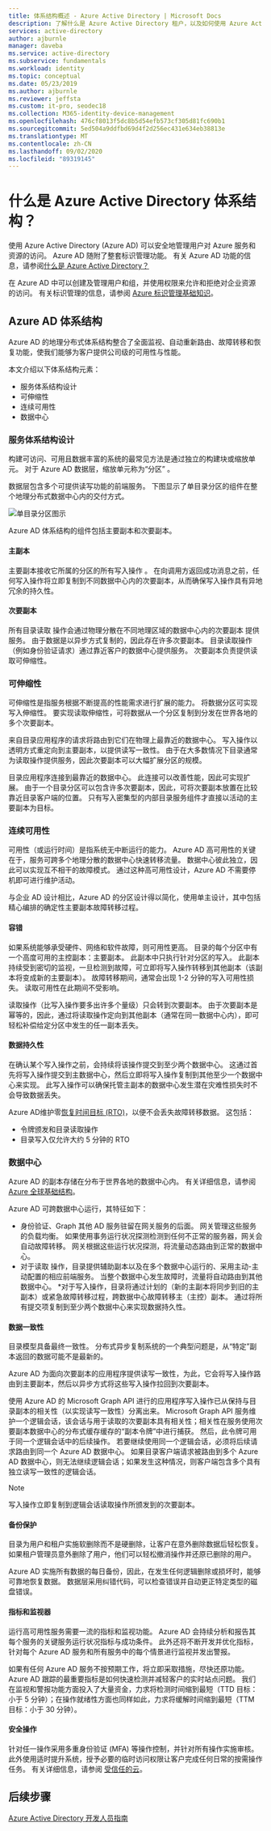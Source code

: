 ```yaml
---
title: 体系结构概述 - Azure Active Directory | Microsoft Docs
description: 了解什么是 Azure Active Directory 租户，以及如何使用 Azure Active Directory 管理 Azure。
services: active-directory
author: ajburnle
manager: daveba
ms.service: active-directory
ms.subservice: fundamentals
ms.workload: identity
ms.topic: conceptual
ms.date: 05/23/2019
ms.author: ajburnle
ms.reviewer: jeffsta
ms.custom: it-pro, seodec18
ms.collection: M365-identity-device-management
ms.openlocfilehash: 476cf8013f5dc8b5d54efb573cf305d81fc690b1
ms.sourcegitcommit: 5ed504a9ddfbd69d4f2d256ec431e634eb38813e
ms.translationtype: MT
ms.contentlocale: zh-CN
ms.lasthandoff: 09/02/2020
ms.locfileid: "89319145"
---
```

# <a name="what-is-the-azure-active-directory-architecture"></a>什么是 Azure Active Directory 体系结构？

使用 Azure Active Directory (Azure AD) 可以安全地管理用户对 Azure 服务和资源的访问。 Azure AD 随附了整套标识管理功能。 有关 Azure AD 功能的信息，请参阅[什么是 Azure Active Directory？](active-directory-whatis.md)

在 Azure AD 中可以创建及管理用户和组，并使用权限来允许和拒绝对企业资源的访问。 有关标识管理的信息，请参阅 [Azure 标识管理基础知识](active-directory-whatis.md)。

## <a name="azure-ad-architecture"></a>Azure AD 体系结构

Azure AD 的地理分布式体系结构整合了全面监视、自动重新路由、故障转移和恢复功能，使我们能够为客户提供公司级的可用性与性能。

本文介绍以下体系结构元素：

*   服务体系结构设计
*   可伸缩性
*   连续可用性
*   数据中心

### <a name="service-architecture-design"></a>服务体系结构设计

构建可访问、可用且数据丰富的系统的最常见方法是通过独立的构建块或缩放单元。 对于 Azure AD 数据层，缩放单元称为“分区”  。

数据层包含多个可提供读写功能的前端服务。 下图显示了单目录分区的组件在整个地理分布式数据中心内的交付方式。

  ![单目录分区图示](./media/active-directory-architecture/active-directory-architecture.png)

Azure AD 体系结构的组件包括主要副本和次要副本。

#### <a name="primary-replica"></a>主副本

主要副本接收它所属的分区的所有写入操作   。 在向调用方返回成功消息之前，任何写入操作将立即复制到不同数据中心内的次要副本，从而确保写入操作具有异地冗余的持久性。

#### <a name="secondary-replicas"></a>次要副本

所有目录读取  操作会通过物理分散在不同地理区域的数据中心内的次要副本  提供服务。 由于数据是以异步方式复制的，因此存在许多次要副本。 目录读取操作（例如身份验证请求）通过靠近客户的数据中心提供服务。 次要副本负责提供读取可伸缩性。

### <a name="scalability"></a>可伸缩性

可伸缩性是指服务根据不断提高的性能需求进行扩展的能力。 将数据分区可实现写入伸缩性。 要实现读取伸缩性，可将数据从一个分区复制到分发在世界各地的多个次要副本。

来自目录应用程序的请求将路由到它们在物理上最靠近的数据中心。 写入操作以透明方式重定向到主要副本，以提供读写一致性。 由于在大多数情况下目录通常为读取操作提供服务，因此次要副本可以大幅扩展分区的规模。

目录应用程序连接到最靠近的数据中心。 此连接可以改善性能，因此可实现扩展。 由于一个目录分区可以包含许多次要副本，因此，可将次要副本放置在比较靠近目录客户端的位置。 只有写入密集型的内部目录服务组件才直接以活动的主要副本为目标。

### <a name="continuous-availability"></a>连续可用性

可用性（或运行时间）是指系统无中断运行的能力。 Azure AD 高可用性的关键在于，服务可跨多个地理分散的数据中心快速转移流量。 数据中心彼此独立，因此可以实现互不相干的故障模式。 通过这种高可用性设计，Azure AD 不需要停机即可进行维护活动。

与企业 AD 设计相比，Azure AD 的分区设计得以简化，使用单主设计，其中包括精心编排的确定性主要副本故障转移过程。

#### <a name="fault-tolerance"></a>容错

如果系统能够承受硬件、网络和软件故障，则可用性更高。 目录的每个分区中有一个高度可用的主控副本：主要副本。 此副本中只执行针对分区的写入。 此副本持续受到密切的监视，一旦检测到故障，可立即将写入操作转移到其他副本（该副本将变成新的主要副本）。 故障转移期间，通常会出现 1-2 分钟的写入可用性损失。 读取可用性在此期间不受影响。

读取操作（比写入操作要多出许多个量级）只会转到次要副本。 由于次要副本是幂等的，因此，通过将读取操作定向到其他副本（通常在同一数据中心内），即可轻松补偿给定分区中发生的任一副本丢失。

#### <a name="data-durability"></a>数据持久性

在确认某个写入操作之前，会持续将该操作提交到至少两个数据中心。 这通过首先将写入操作提交到主数据中心，然后立即将写入操作复制到其他至少一个数据中心来实现。 此写入操作可以确保托管主副本的数据中心发生潜在灾难性损失时不会导致数据丢失。

Azure AD维护零[恢复时间目标 (RTO)](https://en.wikipedia.org/wiki/Recovery_time_objective)，以便不会丢失故障转移数据。 这包括：

* 令牌颁发和目录读取操作
* 目录写入仅允许大约 5 分钟的 RTO

### <a name="datacenters"></a>数据中心

Azure AD 的副本存储在分布于世界各地的数据中心内。 有关详细信息，请参阅 [Azure 全球基础结构](https://azure.microsoft.com/global-infrastructure/)。

Azure AD 可跨数据中心运行，其特征如下：

* 身份验证、Graph 其他 AD 服务驻留在网关服务的后面。 网关管理这些服务的负载均衡。 如果使用事务运行状况探测检测到任何不正常的服务器，网关会自动故障转移。 网关根据这些运行状况探测，将流量动态路由到正常的数据中心。
* 对于读取  操作，目录提供辅助副本以及在多个数据中心运行的、采用主动-主动配置的相应前端服务。 当整个数据中心发生故障时，流量将自动路由到其他数据中心。
 *对于写入操作，目录将通过计划的（新的主副本将同步到旧的主副本）或紧急故障转移过程，跨数据中心故障转移主（主控）副本。  通过将所有提交项复制到至少两个数据中心来实现数据持久性。

#### <a name="data-consistency"></a>数据一致性

目录模型具备最终一致性。 分布式异步复制系统的一个典型问题是，从“特定”副本返回的数据可能不是最新的。 

Azure AD 为面向次要副本的应用程序提供读写一致性，为此，它会将写入操作路由到主要副本，然后以异步方式将这些写入操作拉回到次要副本。

使用 Azure AD 的 Microsoft Graph API 进行的应用程序写入操作已从保持与目录副本的相关性（以实现读写一致性）分离出来。 Microsoft Graph API 服务维护一个逻辑会话，该会话与用于读取的次要副本具有相关性；相关性在服务使用次要副本数据中心的分布式缓存缓存的“副本令牌”中进行捕获。 然后，此令牌可用于同一个逻辑会话中的后续操作。 若要继续使用同一个逻辑会话，必须将后续请求路由到同一个 Azure AD 数据中心。 如果目录客户端请求被路由到多个 Azure AD 数据中心，则无法继续逻辑会话；如果发生这种情况，则客户端包含多个具有独立读写一致性的逻辑会话。

 >[!NOTE]
 >写入操作立即复制到逻辑会话读取操作所颁发到的次要副本。

#### <a name="backup-protection"></a>备份保护

目录为用户和租户实施软删除而不是硬删除，让客户在意外删除数据后轻松恢复。 如果租户管理员意外删除了用户，他们可以轻松撤消操作并还原已删除的用户。

Azure AD 实施所有数据的每日备份，因此，在发生任何逻辑删除或损坏时，能够可靠地恢复数据。 数据层采用纠错代码，可以检查错误并自动更正特定类型的磁盘错误。

#### <a name="metrics-and-monitors"></a>指标和监视器

运行高可用性服务需要一流的指标和监视功能。 Azure AD 会持续分析和报告其每个服务的关键服务运行状况指标与成功条件。 此外还将不断开发并优化指标，针对每个 Azure AD 服务和所有服务中的每个情景进行监视并发出警报。

如果有任何 Azure AD 服务不按预期工作，将立即采取措施，尽快还原功能。 Azure AD 跟踪的最重要指标是如何快速检测并减轻客户的实时站点问题。 我们在监视和警报功能方面投入了大量资金，力求将检测时间缩到最短（TTD 目标：小于 5 分钟）；在操作就绪性方面也同样如此，力求将缓解时间缩到最短（TTM 目标：小于 30 分钟）。

#### <a name="secure-operations"></a>安全操作

针对任一操作采用多重身份验证 (MFA) 等操作控制，并针对所有操作实施审核。 此外使用适时提升系统，授予必要的临时访问权限让客户完成任何日常的按需操作任务。 有关详细信息，请参阅 [受信任的云](https://azure.microsoft.com/support/trust-center)。

## <a name="next-steps"></a>后续步骤

[Azure Active Directory 开发人员指南](../develop/index.yml)